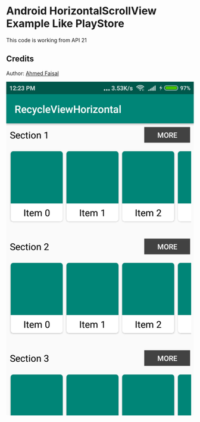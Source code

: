 # Android HorizontalScrollView Example Like PlayStore

This code is working from API 21

Credits
-------

Author: [Ahmed Faisal](https://github.com/afrussel)



![screenshot](https://github.com/afrussel/HorizontalScrollViewExample/blob/master/example_like_play_store.png "screenshot")
